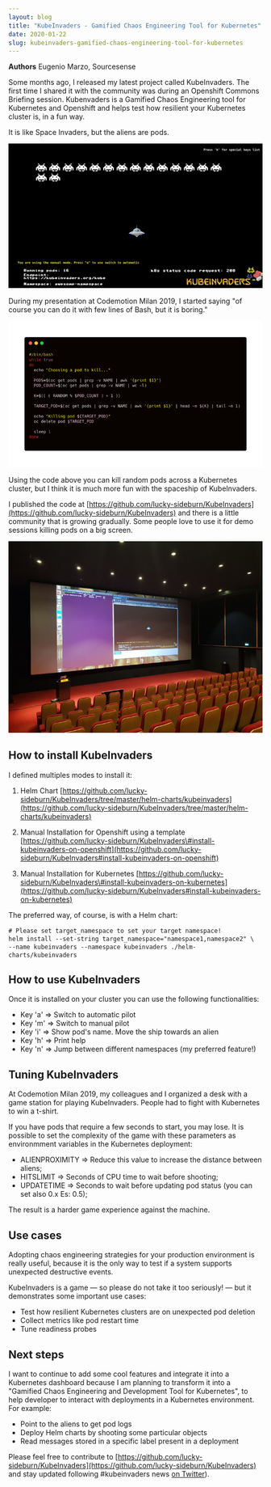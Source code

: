 ```yaml
---
layout: blog
title: "KubeInvaders - Gamified Chaos Engineering Tool for Kubernetes"
date: 2020-01-22
slug: kubeinvaders-gamified-chaos-engineering-tool-for-kubernetes
---
```


**Authors** Eugenio Marzo, Sourcesense

Some months ago, I released my latest project called KubeInvaders. The
first time I shared it with the community was during an Openshift
Commons Briefing session. Kubenvaders is a Gamified Chaos Engineering
tool for Kubernetes and Openshift and helps test how resilient your
Kubernetes cluster is, in a fun way.

It is like Space Invaders, but the aliens are pods.

![](https://github.com/lucky-sideburn/KubeInvaders-kubernetes-post/raw/master/img1.png)

During my presentation at Codemotion Milan 2019, I started saying "of
course you can do it with few lines of Bash, but it is boring."

![](https://github.com/lucky-sideburn/KubeInvaders-kubernetes-post/raw/master/img2.png)

Using the code above you can kill random pods across a Kubernetes cluster, but I
think it is much more fun with the spaceship of KubeInvaders.

I published the code at
[https://github.com/lucky-sideburn/KubeInvaders](https://github.com/lucky-sideburn/KubeInvaders)
and there is a little community that is growing gradually. Some people
love to use it for demo sessions killing pods on a big screen.

![](https://github.com/lucky-sideburn/KubeInvaders-kubernetes-post/raw/master/img3.png)

## How to install KubeInvaders

I defined multiples modes to install it:

1.  Helm Chart
    [https://github.com/lucky-sideburn/KubeInvaders/tree/master/helm-charts/kubeinvaders](https://github.com/lucky-sideburn/KubeInvaders/tree/master/helm-charts/kubeinvaders)

2.  Manual Installation for Openshift using a template
    [https://github.com/lucky-sideburn/KubeInvaders\#install-kubeinvaders-on-openshift](https://github.com/lucky-sideburn/KubeInvaders#install-kubeinvaders-on-openshift)

3.  Manual Installation for Kubernetes
    [https://github.com/lucky-sideburn/KubeInvaders\#install-kubeinvaders-on-kubernetes](https://github.com/lucky-sideburn/KubeInvaders#install-kubeinvaders-on-kubernetes)

The preferred way, of course, is with a Helm chart:
  
  ```
  # Please set target_namespace to set your target namespace!
  helm install --set-string target_namespace="namespace1,namespace2" \
  --name kubeinvaders --namespace kubeinvaders ./helm-charts/kubeinvaders
  ```

## How to use KubeInvaders

Once it is installed on your cluster you can use the following
functionalities:

 * Key 'a' =\> Switch to automatic pilot
 * Key 'm' =\> Switch to manual pilot
 * Key 'i' =\> Show pod's name. Move the ship towards an alien
 * Key 'h' =\> Print help
 * Key 'n' =\> Jump between different namespaces (my preferred feature!)

## Tuning KubeInvaders

At Codemotion Milan 2019, my colleagues and I organized a desk with a
game station for playing KubeInvaders. People had to fight with Kubernetes to
win a t-shirt.

If you have pods that require a few seconds to start, you may lose. It
is possible to set the complexity of the game with these parameters as
environmment variables in the Kubernetes deployment:

 * ALIENPROXIMITY =\> Reduce this value to increase the distance between aliens;
 * HITSLIMIT =\> Seconds of CPU time to wait before shooting;
 * UPDATETIME =\> Seconds to wait before updating pod status (you can set also 0.x Es: 0.5);

The result is a harder game experience against the machine.

## Use cases

Adopting chaos engineering strategies for your production environment is
really useful, because it is the only way to test if a system supports
unexpected destructive events.

KubeInvaders is a game — so please do not take it too seriously! — but it demonstrates
some important use cases:

 * Test how resilient Kubernetes clusters are on unexpected pod deletion
 * Collect metrics like pod restart time
 * Tune readiness probes

## Next steps

I want to continue to add some cool features and integrate it into a
Kubernetes dashboard because I am planning to transform it into a
"Gamified Chaos Engineering and Development Tool for Kubernetes", to help
developer to interact with deployments in a Kubernetes environment. For
example:

 * Point to the aliens to get pod logs
 * Deploy Helm charts by shooting some particular objects
 * Read messages stored in a specific label present in a deployment

Please feel free to contribute to
[https://github.com/lucky-sideburn/KubeInvaders](https://github.com/lucky-sideburn/KubeInvaders)
and stay updated following \#kubeinvaders news [on Twitter](https://twitter.com/luckysideburn)).
